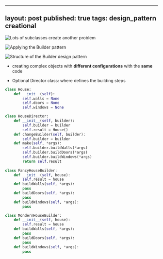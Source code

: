 --------
layout: post
published: true
tags: design_pattern creational
--------

![Lots of subclasses create another problem](https://refactoring.guru/images/patterns/diagrams/builder/problem1.png)

![Applying the Builder pattern](https://refactoring.guru/images/patterns/diagrams/builder/solution1.png)

![Structure of the Builder design pattern](https://refactoring.guru/images/patterns/diagrams/builder/structure-indexed.png)

- creating complex objects with **different configurations** with the **same** code

- Optional Director class: where defines the building steps

```python
class House:
    def __init__(self):
        self.walls = None
        self.doors = None
        self.windows = None

class HouseDirector:
    def __init__(self, builder):
        self.builder = builder
        self.result = House()
    def changeBuilder(self, builder):
        self.builder = builder
    def make(self, *args):
        self.builder.buildWalls(*args)
        self.builder.buildDoors(*args)
        self.builder.buildWindows(*args)
        return self.result
        
class FancyHouseBuilder:
    def __init__(self, house):
        self.result = house
    def buildWalls(self, *args):
        pass
    def buildDoors(self, *args):
        pass
    def buildWindows(self, *args):
        pass

class MondernHouseBuilder:
    def __init__(self, house):
        self.result = house
    def buildWalls(self, *args):
        pass
    def buildDoors(self, *args):
        pass
    def buildWindows(self, *args):
        pass
```





